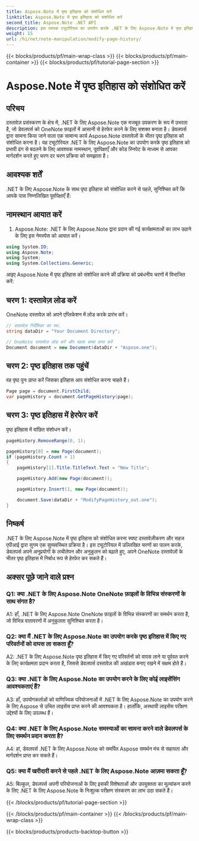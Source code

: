```yaml
---
title: Aspose.Note में पृष्ठ इतिहास को संशोधित करें
linktitle: Aspose.Note में पृष्ठ इतिहास को संशोधित करें
second_title: Aspose.Note .NET API
description: इस व्यापक ट्यूटोरियल का उपयोग करके .NET के लिए Aspose.Note में पृष्ठ इतिहास को संशोधित करना सीखें। अपनी दस्तावेज़ प्रसंस्करण क्षमताओं को सहजता से बढ़ाएँ।
weight: 15
url: /hi/net/note-manipulation/modify-page-history/
---
```


{{< blocks/products/pf/main-wrap-class >}}
{{< blocks/products/pf/main-container >}}
{{< blocks/products/pf/tutorial-page-section >}}

# Aspose.Note में पृष्ठ इतिहास को संशोधित करें

## परिचय

दस्तावेज़ प्रसंस्करण के क्षेत्र में, .NET के लिए Aspose.Note एक मजबूत उपकरण के रूप में उभरता है, जो डेवलपर्स को OneNote फ़ाइलों में आसानी से हेरफेर करने के लिए सशक्त बनाता है। डेवलपर्स द्वारा सामना किया जाने वाला एक सामान्य कार्य Aspose.Note दस्तावेज़ों के भीतर पृष्ठ इतिहास को संशोधित करना है। यह ट्यूटोरियल .NET के लिए Aspose.Note का उपयोग करके पृष्ठ इतिहास को प्रभावी ढंग से बदलने के लिए आवश्यक नामस्थान, पूर्वापेक्षाएँ और कोड स्निपेट के माध्यम से आपका मार्गदर्शन करते हुए चरण दर चरण प्रक्रिया को समझाता है।

## आवश्यक शर्तें

.NET के लिए Aspose.Note के साथ पृष्ठ इतिहास को संशोधित करने से पहले, सुनिश्चित करें कि आपके पास निम्नलिखित पूर्वापेक्षाएँ हैं:

## नामस्थान आयात करें

1. Aspose.Note: .NET के लिए Aspose.Note द्वारा प्रदान की गई कार्यक्षमताओं का लाभ उठाने के लिए इस नेमस्पेस को आयात करें।

```csharp
using System.IO;
using Aspose.Note;
using System;
using System.Collections.Generic;
```

आइए Aspose.Note में पृष्ठ इतिहास को संशोधित करने की प्रक्रिया को प्रबंधनीय चरणों में विभाजित करें:

## चरण 1: दस्तावेज़ लोड करें

OneNote दस्तावेज़ को अपने एप्लिकेशन में लोड करके प्रारंभ करें।

```csharp
// दस्तावेज़ निर्देशिका का पथ.
string dataDir = "Your Document Directory";

// OneNote दस्तावेज़ लोड करें और पहला बच्चा प्राप्त करें
Document document = new Document(dataDir + "Aspose.one");
```

## चरण 2: पृष्ठ इतिहास तक पहुंचें

वह पृष्ठ पुनः प्राप्त करें जिसका इतिहास आप संशोधित करना चाहते हैं।

```csharp
Page page = document.FirstChild;
var pageHistory = document.GetPageHistory(page);
```

## चरण 3: पृष्ठ इतिहास में हेरफेर करें

पृष्ठ इतिहास में वांछित संशोधन करें।

```csharp
pageHistory.RemoveRange(0, 1);

pageHistory[0] = new Page(document);
if (pageHistory.Count > 1)
{
    pageHistory[1].Title.TitleText.Text = "New Title";

    pageHistory.Add(new Page(document));

    pageHistory.Insert(1, new Page(document));

    document.Save(dataDir + "ModifyPageHistory_out.one");
}
```

## निष्कर्ष

.NET के लिए Aspose.Note में पृष्ठ इतिहास को संशोधित करना स्पष्ट दस्तावेज़ीकरण और सहज एपीआई द्वारा सुगम एक सुव्यवस्थित प्रक्रिया है। इस ट्यूटोरियल में उल्लिखित चरणों का पालन करके, डेवलपर्स अपने अनुप्रयोगों के लचीलेपन और अनुकूलन को बढ़ाते हुए, अपने OneNote दस्तावेज़ों के भीतर पृष्ठ इतिहास में निर्बाध रूप से हेरफेर कर सकते हैं।

## अक्सर पूछे जाने वाले प्रश्न

### Q1: क्या .NET के लिए Aspose.Note OneNote फ़ाइलों के विभिन्न संस्करणों के साथ संगत है?

A1: हाँ, .NET के लिए Aspose.Note OneNote फ़ाइलों के विभिन्न संस्करणों का समर्थन करता है, जो विभिन्न वातावरणों में अनुकूलता सुनिश्चित करता है।

### Q2: क्या मैं .NET के लिए Aspose.Note का उपयोग करके पृष्ठ इतिहास में किए गए परिवर्तनों को वापस ला सकता हूँ?

A2: .NET के लिए Aspose.Note पृष्ठ इतिहास में किए गए परिवर्तनों को वापस लाने या पूर्ववत करने के लिए कार्यक्षमता प्रदान करता है, जिससे डेवलपर्स दस्तावेज़ की अखंडता बनाए रखने में सक्षम होते हैं।

### Q3: क्या .NET के लिए Aspose.Note का उपयोग करने के लिए कोई लाइसेंसिंग आवश्यकताएं हैं?

A3: हाँ, उपयोगकर्ताओं को वाणिज्यिक परियोजनाओं में .NET के लिए Aspose.Note का उपयोग करने के लिए Aspose से उचित लाइसेंस प्राप्त करने की आवश्यकता है। हालाँकि, अस्थायी लाइसेंस परीक्षण उद्देश्यों के लिए उपलब्ध हैं।

### Q4: क्या .NET के लिए Aspose.Note समस्याओं का सामना करने वाले डेवलपर्स के लिए समर्थन प्रदान करता है?

A4: हां, डेवलपर्स .NET के लिए Aspose.Note को समर्पित Aspose समर्थन मंच से सहायता और मार्गदर्शन प्राप्त कर सकते हैं।

### Q5: क्या मैं खरीदारी करने से पहले .NET के लिए Aspose.Note आज़मा सकता हूँ?

A5: बिल्कुल, डेवलपर्स अपनी परियोजनाओं के लिए इसकी विशेषताओं और उपयुक्तता का मूल्यांकन करने के लिए .NET के लिए Aspose.Note के निःशुल्क परीक्षण संस्करण का लाभ उठा सकते हैं।

{{< /blocks/products/pf/tutorial-page-section >}}

{{< /blocks/products/pf/main-container >}}
{{< /blocks/products/pf/main-wrap-class >}}

{{< blocks/products/products-backtop-button >}}
